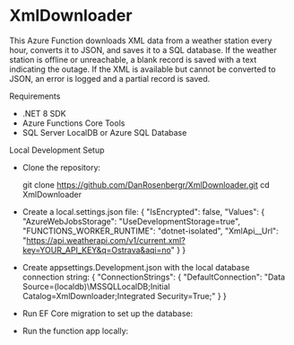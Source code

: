 # XmlDownloader

This Azure Function downloads XML data from a weather station every hour, converts it to JSON, and saves it to a SQL database. If the weather station is offline or unreachable, a blank record is saved with a text indicating the outage. If the XML is available but cannot be converted to JSON, an error is logged and a partial record is saved.

Requirements
- .NET 8 SDK
- Azure Functions Core Tools
- SQL Server LocalDB or Azure SQL Database

Local Development Setup
- Clone the repository:
   
   git clone https://github.com/DanRosenbergr/XmlDownloader.git
   cd XmlDownloader

- Create a local.settings.json file:
{
  "IsEncrypted": false,
  "Values": {
    "AzureWebJobsStorage": "UseDevelopmentStorage=true",
    "FUNCTIONS_WORKER_RUNTIME": "dotnet-isolated",
    "XmlApi__Url": "https://api.weatherapi.com/v1/current.xml?key=YOUR_API_KEY&q=Ostrava&aqi=no"
  }
}

- Create appsettings.Development.json with the local database connection string:
{
  "ConnectionStrings": {
    "DefaultConnection": "Data Source=(localdb)\\MSSQLLocalDB;Initial Catalog=XmlDownloader;Integrated Security=True;"
  }
}

- Run EF Core migration to set up the database:

- Run the function app locally:
